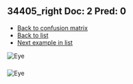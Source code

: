 ## 34405_right Doc: 2 Pred: 0
- [Back to confusion matrix](https://github.com/juliandewit/kaggle_retinopathy/blob/master/matrix.md)
- [Back to list](https://github.com/juliandewit/kaggle_retinopathy/blob/master/lists/20/list.md)
- [Next example in list](https://github.com/juliandewit/kaggle_retinopathy/blob/master/lists/20/34/34713_left.md)

![Eye](https://retinopaty.blob.core.windows.net/size1024/34405_right_2.jpeg)

### 

![Eye]()
